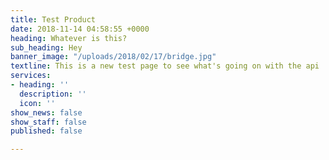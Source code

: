 ```yaml
---
title: Test Product
date: 2018-11-14 04:58:55 +0000
heading: Whatever is this?
sub_heading: Hey
banner_image: "/uploads/2018/02/17/bridge.jpg"
textline: This is a new test page to see what's going on with the api
services:
- heading: ''
  description: ''
  icon: ''
show_news: false
show_staff: false
published: false

---
```


